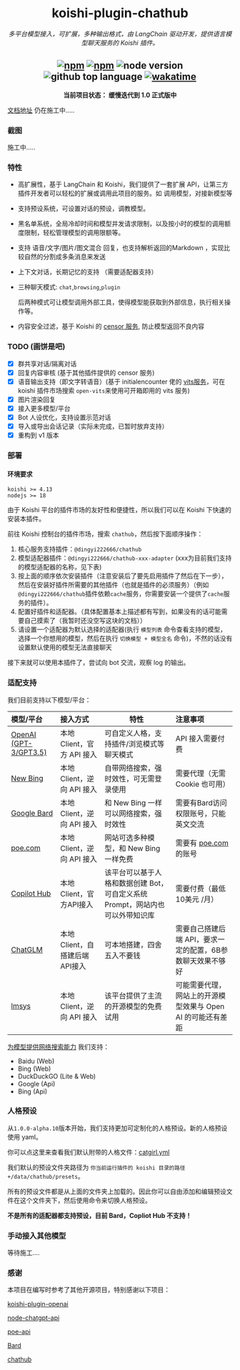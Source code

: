 
<div align="center">

# koishi-plugin-chathub

_多平台模型接入，可扩展，多种输出格式，由 LangChain 驱动开发，提供语言模型聊天服务的 Koishi 插件。_

## [![npm](https://img.shields.io/npm/v/@dingyi222666/koishi-plugin-chathub/next)](https://www.npmjs.com/package/@dingyi222666/koishi-plugin-chathub) [![npm](https://img.shields.io/npm/dm/@dingyi222666/koishi-plugin-chathub)](https://www.npmjs.com/package/@dingyi222666/koishi-plugin-chathub) ![node version](https://img.shields.io/badge/node-%3E=18-green) ![github top language](https://img.shields.io/github/languages/top/dingyi222666/koishi-plugin-chathub?logo=github) [![wakatime](https://wakatime.com/badge/user/1e2214c3-b9c7-4bf8-94e7-d9d08f7c4254/project/a6fcaf63-30b6-4f6d-b902-270317c00a6b.svg)](https://wakatime.com/badge/user/1e2214c3-b9c7-4bf8-94e7-d9d08f7c4254/project/a6fcaf63-30b6-4f6d-b902-270317c00a6b)

**当前项目状态： 缓慢迭代到 1.0 正式版中**

</div>

[文档地址](https://chathub.dingyi222666.top/)
仍在施工中.....

### 截图

施工中.....

### 特性

- 高扩展性，基于 LangChain 和 Koishi，我们提供了一套扩展 API，让第三方插件开发者可以轻松的扩展或调用此项目的服务。如 调用模型，对接新模型等
- 支持预设系统，可设置对话的预设，调教模型。
- 黑名单系统，全局冷却时间和模型并发请求限制，以及按小时的模型的调用额度限制，轻松管理模型的调用限额等。
- 支持 语音/文字/图片/图文混合 回复，也支持解析返回的Markdown ，实现比较自然的分割成多条消息来发送
- 上下文对话，长期记忆的支持 （需要适配器支持）
- 三种聊天模式: `chat`,`browsing`,`plugin`

    后两种模式可让模型调用外部工具，使得模型能获取到外部信息，执行相关操作等。

- 内容安全过滤，基于 Koishi 的 [censor 服务](`https://censor.koishi.chat/`), 防止模型返回不良内容

### TODO (画饼是吧)

- [x] 群共享对话/隔离对话
- [x] 回复内容审核 (基于其他插件提供的 censor 服务)
- [x] 语音输出支持（即文字转语音）(基于 initialencounter 佬的 [vits服务](https://github.com/initialencounter/mykoishi/blame/master/vits/readme.md)，可在 koishi 插件市场搜索 `open-vits`来使用可开箱即用的 vits 服务)
- [x] 图片渲染回复
- [x] 接入更多模型/平台
- [x] Bot 人设优化，支持设置示范对话
- [x] 导入或导出会话记录（实际未完成，已暂时放弃支持）
- [x] 重构到 v1 版本

### 部署

#### 环境要求

```text
koishi >= 4.13
nodejs >= 18
```

由于 Koishi 平台的插件市场的友好性和便捷性，所以我们可以在 Koishi 下快速的安装本插件。

前往 Koishi 控制台的插件市场，搜索 `chathub`，然后按下面顺序操作：

1. 核心服务支持插件：`@dingyi222666/chathub`
2. 模型适配器插件：`@dingyi222666/chathub-xxx-adapter` (xxx为目前我们支持的模型适配器的名称，见下表)
3. 按上面的顺序依次安装插件（注意安装后了要先启用插件了然后在下一步），然后在安装好插件所需要的其他插件（也就是插件的必须服务）（例如`@dingyi222666/chathub`插件依赖`cache`服务，你需要安装一个提供了`cache`服务的插件）。
4. 配置好插件和适配器。（具体配置基本上描述都有写到，如果没有的话可能需要自己摸索了（我暂时还没空写这块的文档））
5. 请设置一个适配器为默认选择的适配器(执行 `模型列表` 命令查看支持的模型，选择一个你想用的模型，然后在执行 `切换模型 + 模型全名` 命令)，不然的话没有设置默认使用的模型无法直接聊天

接下来就可以使用本插件了，尝试向 bot 交流，观察 log 的输出。

### 适配支持

我们目前支持以下模型/平台：

|  模型/平台  |  接入方式  |  特性  |  注意事项  |
|:----------|:----------|-------|:----------|
| [OpenAI (GPT-3/GPT3.5)](/packages/openai-adapter/README.md) | 本地 Client，官方 API 接入 | 可自定义人格，支持插件/浏览模式等聊天模式 |  API 接入需要付费 |
| [New Bing](/packages/newbing-adapter/README.md) | 本地 Client，逆向 API 接入 | 自带网络搜索，强时效性，可无需登录使用 | 需要代理（无需 Cookie 也可用） |
| [Google Bard](/packages/bard-adapter/README.md) | 本地 Client，逆向 API 接入 | 和 New Bing 一样可以网络搜索，强时效性 | 需要有Bard访问权限账号，只能英文交流 |
| [poe.com](/packages/poe-adapter/README.md) | 本地 Client，逆向 API 接入 | 网站可选多种模型，和 New Bing 一样免费 | 需要有 [poe.com](poe.com) 的账号 |
| [Copilot Hub](/packages/copilothub-adapter/README.md) | 本地 Client，官方API接入 | 该平台可以基于人格和数据创建 Bot，可自定义系统 Prompt，网站内也可以外带知识库 | 需要付费（最低10美元 /月） |
| [ChatGLM](/packages/chatglm-adapter/README.md) | 本地 Client，自搭建后端 API接入 | 可本地搭建，四舍五入不要钱 | 需要自己搭建后端 API，要求一定的配置，6B参数聊天效果不够好 |
| [lmsys](/packages/lmsys-adapter/README.md) | 本地 Client，逆向 API 接入 | 该平台提供了主流的开源模型的免费试用 | 可能需要代理，网站上的开源模型效果与 Open AI 的可能还有差距 |

[为模型提供网络搜索能力](/packages/search-service/README.md) 我们支持：

- Baidu (Web)
- Bing (Web)
- DuckDuckGO (Lite & Web)
- Google (Api)
- Bing (Api)

### 人格预设

从`1.0.0-alpha.10`版本开始，我们支持更加可定制化的人格预设。新的人格预设使用 yaml。

你可以点这里来查看我们默认附带的人格文件：[catgirl.yml](/packages/core/resources/presets/catgirl.yml)

我们默认的预设文件夹路径为 `你当前运行插件的 koishi 目录的路径+/data/chathub/presets`。

所有的预设文件都是从上面的文件夹上加载的。因此你可以自由添加和编辑预设文件在这个文件夹下，然后使用命令来切换人格预设。

**不是所有的适配器都支持预设，目前 Bard，Copliot Hub 不支持！**

### 手动接入其他模型

等待施工....

### 感谢

本项目在编写时参考了其他开源项目，特别感谢以下项目：

[koishi-plugin-openai](https://github.com/TomLBZ/koishi-plugin-openai)

[node-chatgpt-api](https://github.com/waylaidwanderer/node-chatgpt-api)

[poe-api](https://github.com/ading2210/poe-api)

[Bard](https://github.com/acheong08/Bard)

[chathub](https://github.com/chathub-dev/chathub)
